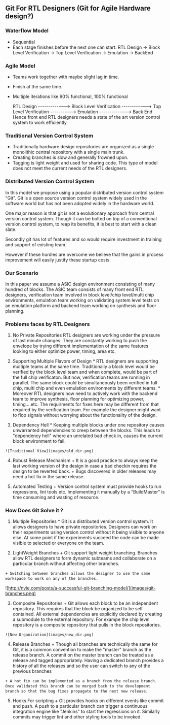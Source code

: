 ## Git For RTL Designers (Git for Agile Hardware design?)

### Waterflow Model
  * Sequential
  * Each stage finishes before the next one can start.
    RTL Design -> Block Level Verification -> Top Level Verification -> Emulation -> BackEnd

### Agile Model
  * Teams work together with maybe slight lag in time.
  * Finish at the same time.
  * Multiple iterations like 90% functional, 100% functional

    RTL Design -------------> Block Level Verification
            ------------> Top Level Verification
              ----------> Emulation
           -------------> Back End
    Hence front end RTL designers needs a state of the art version control system to work efficiently.

### Traditional Version Control System
  * Traditionally hardware design repositories are organized as a single monolithic central repository with a single main trunk. 
  * Creating branches is slow and generally frowned upon. 
  * Tagging is light weight and used for sharing code. This type of model does not meet the current needs of the RTL designers.

### Distributed Version Control System
  In this model we propose using a popular distributed version control system "Git". Git is a open source version control system widely used in the software world but has not been adopted widely in the hardware world. 

  One major reason is that git is not a evolutionary approach from central version control system. Though it can be bolted on top of a conventional version control system, to reap its benefits, it is best to start with a clean slate. 

  Secondly git has lot of features and so would require investment in training and support of existing team. 
  
  However if these hurdles are overcome we believe that the gains in process improvement will easily justify these startup costs.

### Our Scenario
  In this paper we assume a ASIC design environment consisting of many hundred of blocks. The ASIC team consists of many front end RTL designers, verification team involved in block level/chip level/multi chip environments, emulation team working on validating system level tests on an emulation platform and backend team working on synthesis and floor planning. 


### Problems faces by RTL Designers

  1. No Private Repositories
  RTL designers are working under the pressure of last minute changes. They are constantly working to push the envelope by trying different implementation of the same features looking to either optimize power, timing, area etc.

  2. Supporting Multiple Flavors of Design
    * RTL designers are supporting multiple teams at the same time. Traditionally a block level would be verified by the block level team and when complete, would be part of the full chip verificaton. But now, verification teams are running in parallel. The same block could be simultaneously been verified in full chip, multi chip and even emulation environments by different teams.
    * Moreover RTL designers now need to actively work with the backend team to improve synthesis, floor planning for optimizing power, timing....etc. The requirments for fixes here may be different from that required by the verification team. For example the designer might want to flop signals without worrying about the functionality of the design.

  3. Dependency Hell
    *  Keeping multiple blocks under one repository causes unwarranted dependencies to creep between the blocks. This leads to "dependency hell" where an unrelated bad check in, causes the current block environment to fail.

    ![Traditional View](images/old_dir.png)

  4. Robust Release Mechanism
    + It is a good practice to always keep the last working version of the design in case a bad checkin requires the design to be reverted back. 
    + Bugs discovered in older releases may need a hot fix in the same release.  

  5. Automated Testing
    + Version control system must provide hooks to run regressions, lint tools etc. Implementing it manually by a "BuildMaster" is time consuming and wasting of resource. 


### How Does Git Solve it ?
  1. Multiple Repositories 
    * Git is a distributed version control system. It allows designers to have private repositories. Designers can work on their experiments using version control without it being visible to anyone else. At some point if the experiments succeed the code can be made visible to selected or everyone on the team.

  2. LightWeight Branches
    + Git support light weight branching. Branches allow RTL designers to form dynamic subteams and collaborate on a particular branch without affecting other branches.

    + Switching between branches allows the designer to use the same workspace to work on any of the branches.

  ![http://nvie.com/posts/a-successful-git-branching-model/](images/git-branches.png)

  3. Composite Repositories
    + Git allows each block to be an independent repository. This requires that the block be organized to be self contained. All external dependencies are explicitly declared by creating a submodule to the external repository. For exampe the chip level repository is a composite repository that pulls in the block repositories.

    ![New Organization](images/new_dir.png)

  4. Release Branches
    + Though all branches are technically the same for Git, it is a common convention to make the "master" branch as the release branch. A commit on the master branch can be treated as a release and tagged appropriately. Having a dedicated branch provides a history of all the releases and so the user can switch to any of the previous branches 
 
    + A hot fix can be implemented as a branch from the release branch. Once validated this branch can be merged back to the development branch so that the bug fixes propagate to the next new release. 

  5. Hooks For scripting
    + Git provides hooks on different events like commit and push. A push to a particular branch can trigger a continuous integration engine like "Jenkins" to start the regressions on it. Similarly commits may trigger lint and other styling tools to be invoked.
  
